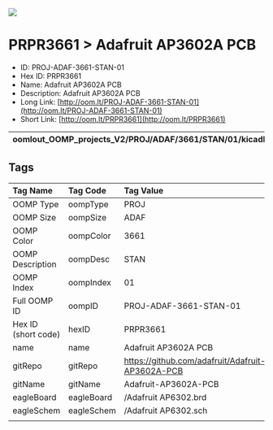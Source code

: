 


  
![][im]
# PRPR3661 > Adafruit AP3602A PCB

- ID: PROJ-ADAF-3661-STAN-01
- Hex ID: PRPR3661
- Name: Adafruit AP3602A PCB
- Description: Adafruit AP3602A PCB
- Long Link: [http://oom.lt/PROJ-ADAF-3661-STAN-01](http://oom.lt/PROJ-ADAF-3661-STAN-01)
- Short Link: [http://oom.lt/PRPR3661](http://oom.lt/PRPR3661)
  

|oomlout_OOMP_projects_V2/PROJ/ADAF/3661/STAN/01/kicadPcb3dFront.png|oomlout_OOMP_projects_V2/PROJ/ADAF/3661/STAN/01/kicadPcb3dBack.png|oomlout_OOMP_projects_V2/PROJ/ADAF/3661/STAN/01/kicadPcb3d.png||
| :---: | :---: | :---: | :---: |

## Tags
  

|Tag Name|Tag Code|Tag Value|
| :--- | :--- | :--- |
|OOMP Type|oompType|PROJ|
|OOMP Size|oompSize|ADAF|
|OOMP Color|oompColor|3661|
|OOMP Description|oompDesc|STAN|
|OOMP Index|oompIndex|01|
|Full OOMP ID|oompID|PROJ-ADAF-3661-STAN-01|
|Hex ID (short code)|hexID|PRPR3661|
|name|name|Adafruit AP3602A PCB|
|gitRepo|gitRepo|https://github.com/adafruit/Adafruit-AP3602A-PCB|
|gitName|gitName|Adafruit-AP3602A-PCB|
|eagleBoard|eagleBoard|/Adafruit AP6302.brd|
|eagleSchem|eagleSchem|/Adafruit AP6302.sch|
||||



[im]: PROJ/ADAF/3661/STAN/01/kicadPcb3d_450.png
